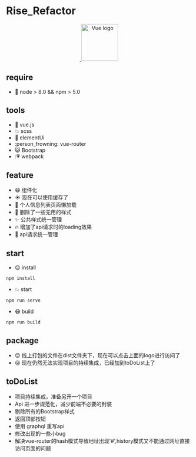 # Rise_Refactor
<p align="center"><a href="http://www.swu-rise.net.cn/dist" target="_blank">
  <img width="100" src="http://www.swu-rise.net.cn/images/logo.png" alt="Vue logo"></a></p>

## require
* :tiger: node > 8.0 && npm > 5.0 
## tools
* :revolving_hearts: vue.js
* :boom: scss
* :running: elementUi
* :person_frowning: vue-router
* :smiley_cat: Bootstrap
* ::heartpulse: webpack

## feature
* :smile: 组件化
* :sunny: 现在可以使用缓存了
* :rocket: 个人信息列表页面懒加载
* :chicken: 删除了一些无用的样式
* :sparkles: 公共样式统一管理
* :fire: 增加了api请求时的loading效果
* :punch: api请求统一管理

## start
* :wink: install
 ```
 npm install
```
* :collision: start
```
npm run serve
```
* :mask: build

```
npm run build
```

## package
* :pensive: 线上打包的文件在dist文件夹下，现在可以点击上面的logo进行访问了
* :cry: 现在仍然无法实现项目的持续集成，已经加到toDoList上了

## toDoList
* 项目持续集成，准备另开一个项目
* Api 进一步规范化，减少前端不必要的封装
* 剔除所有的Bootstrap样式
* 返回顶部按钮
* 使用 graphql 重写api
* 修改出现的一些小bug
* 解决vue-router的hash模式导致地址出现'#',history模式又不能通过网址直接访问页面的问题
